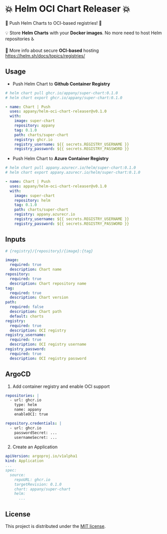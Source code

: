 # 💥 Helm OCI Chart Releaser 💥

🚀 Push Helm Charts to OCI-based registries! 🚀

💡 Store **Helm Charts** with your **Docker images**. No more need to host Helm repositories ♿

📝 More info about secure **OCI-based** hosting https://helm.sh/docs/topics/registries/

## Usage

- Push Helm Chart to **Github Container Registry**

```yaml
# helm chart pull ghcr.io/appany/super-chart:0.1.0
# helm chart export ghcr.io/appany/super-chart:0.1.0

- name: Chart | Push
  uses: appany/helm-oci-chart-releaser@v0.1.0
  with:
    image: super-chart
    repository: appany
    tag: 0.1.0
    path: charts/super-chart
    registry: ghcr.io
    registry_username: ${{ secrets.REGISTRY_USERNAME }}
    registry_password: ${{ secrets.REGISTRY_PASSWORD }}
```

- Push Helm Chart to **Azure Container Registry**
```yaml
# helm chart pull appany.azurecr.io/helm/super-chart:0.1.0
# helm chart export appany.azurecr.io/helm/super-chart:0.1.0

- name: Chart | Push
  uses: appany/helm-oci-chart-releaser@v0.1.0
  with:
    image: super-chart
    repository: helm
    tag: 0.1.0
    path: charts/super-chart
    registry: appany.azurecr.io
    registry_username: ${{ secrets.REGISTRY_USERNAME }}
    registry_password: ${{ secrets.REGISTRY_PASSWORD }}
```

## Inputs

```yaml
# {registry}/{repository}/{image}:{tag}

image:
  required: true
  description: Chart name
repository:
  required: true
  description: Chart repository name
tag:
  required: true
  description: Chart version
path:
  required: false
  description: Chart path
  default: charts
registry:
  required: true
  description: OCI registry
registry_username:
  required: true
  description: OCI registry username
registry_password:
  required: true
  description: OCI registry password
```

## ArgoCD

1. Add container registry and enable OCI support
```yaml
repositories: |
  - url: ghcr.io
    type: helm
    name: appany
    enableOCI: true

repository.credentials: |
  - url: ghcr.io
    passwordSecret: ...
    usernameSecret: ...
```

2. Create an Application
```yaml
apiVersion: argoproj.io/v1alpha1
kind: Application
...
spec:
  source:
    repoURL: ghcr.io
    targetRevision: 0.1.0
    chart: appany/super-chart
    helm:
      ...
```

## License

This project is distributed under the [MIT license](LICENSE.md).
